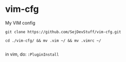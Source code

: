 # vim-cfg
My VIM config

```git clone https://github.com/SejDevStuff/vim-cfg.git```


```cd ./vim-cfg/ && mv .vim ~/ && mv .vimrc ~/```

```git clone https://github.com/VundleVim/Vundle.vim.git ~/.vim/bundle/Vundle.vim
```

in vim, do:
```:PluginInstall```
